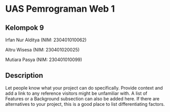 # UAS Pemrograman Web 1

## Kelompok 9

Irfan Nur Alditya (NIM: 230401010062)

Altru Wisesa (NIM: 230401020025)

Mutiara Pasya (NIM: 230401010099)

## Description

Let people know what your project can do specifically. Provide context and add a link to any reference visitors might be unfamiliar with. A list of Features or a Background subsection can also be added here. If there are alternatives to your project, this is a good place to list differentiating factors.
